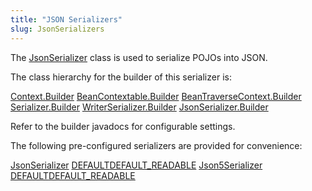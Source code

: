 ```yaml
---
title: "JSON Serializers"
slug: JsonSerializers
---
```


The <a href="/site/apidocs/org/apache/juneau/json/JsonSerializer.html" target="_blank">JsonSerializer</a> class is used to serialize POJOs into
JSON.

The class hierarchy for the builder of this serializer is:

<tree>
<node-0><java-abstract-class><a href="/site/apidocs/org/apache/juneau/Context.Builder.html" target="_blank">Context.Builder</a></java-abstract-class></node-0>
<node-1><java-abstract-class><a href="/site/apidocs/org/apache/juneau/BeanContextable.Builder.html" target="_blank">BeanContextable.Builder</a></java-abstract-class></node-1>
<node-2><java-abstract-class><a href="/site/apidocs/org/apache/juneau/BeanTraverseContext.Builder.html" target="_blank">BeanTraverseContext.Builder</a></java-abstract-class></node-2>
<node-3><java-abstract-class><a href="/site/apidocs/org/apache/juneau/serializer/Serializer.Builder.html" target="_blank">Serializer.Builder</a></java-abstract-class></node-3>
<node-4><java-abstract-class><a href="/site/apidocs/org/apache/juneau/serializer/WriterSerializer.Builder.html" target="_blank">WriterSerializer.Builder</a></java-abstract-class></node-4>
<node-5><java-class><a href="/site/apidocs/org/apache/juneau/json/JsonSerializer.Builder.html" target="_blank">JsonSerializer.Builder</a></java-class></node-5>
</tree>

Refer to the builder javadocs for configurable settings.

The following pre-configured serializers are provided for convenience:

<tree>
<node-0><java-class><a href="/site/apidocs/org/apache/juneau/json/JsonSerializer.html" target="_blank">JsonSerializer</a></java-class></node-0>
<node-1><javac-field><a href="/site/apidocs/org/apache/juneau/json/JsonSerializer.html#DEFAULT" target="_blank">DEFAULT</a></javac-field><javac-field><a href="/site/apidocs/org/apache/juneau/json/JsonSerializer.html#DEFAULT_READABLE" target="_blank">DEFAULT_READABLE</a></javac-field></node-1>
<node-0><java-class><a href="/site/apidocs/org/apache/juneau/json/Json5Serializer.html" target="_blank">Json5Serializer</a></java-class></node-0>
<node-1><javac-field><a href="/site/apidocs/org/apache/juneau/json/Json5Serializer.html#DEFAULT" target="_blank">DEFAULT</a></javac-field><javac-field><a href="/site/apidocs/org/apache/juneau/json/Json5Serializer.html#DEFAULT_READABLE" target="_blank">DEFAULT_READABLE</a></javac-field></node-1>
</tree>